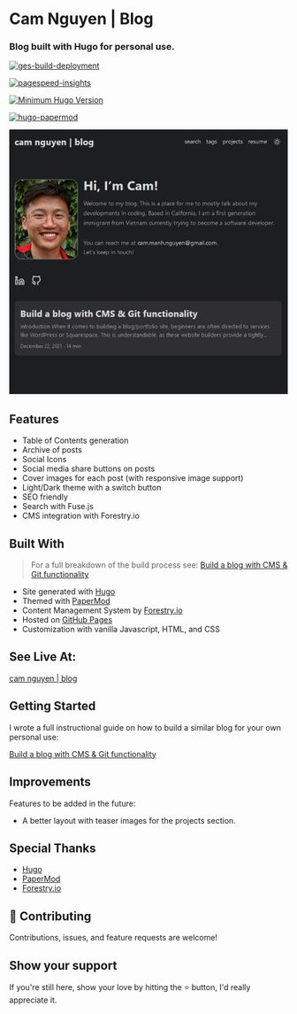 # Cam Nguyen | Blog

### Blog built with Hugo for personal use.

[![ges-build-deployment](https://img.shields.io/badge/GH--Pages%20Build%20Deploy-passing-success)](https://github.com/Cambuchi/blog/actions/workflows/pages/pages-build-deployment)

[![pagespeed-insights](https://img.shields.io/badge/PageSpeed%20Insights-99%2F100-success)](https://pagespeed.web.dev/report?url=https%3A%2F%2Fcambuchi.github.io%2Fblog%2F)

[![Minimum Hugo Version](https://img.shields.io/static/v1?label=min-HUGO-version&message=0.83.0&color=blue&logo=hugo)](https://github.com/gohugoio/hugo/releases/tag/v0.83.0)

[![hugo-papermod](https://img.shields.io/badge/Hugo--Themes-@PaperMod-blue)](https://themes.gohugo.io/themes/hugo-papermod/)

<div align="center"><img src="blog-README-cover.png" alt="image" width="900" /></div>

## Features

- Table of Contents generation
- Archive of posts
- Social Icons
- Social media share buttons on posts
- Cover images for each post (with responsive image support)
- Light/Dark theme with a switch button
- SEO friendly
- Search with Fuse.js
- CMS integration with Forestry.io

## Built With 

> For a full breakdown of the build process see: [Build a blog with CMS & Git functionality](https://cambuchi.github.io/blog/posts/build-a-blog/)

- Site generated with [Hugo](https://gohugo.io/)
- Themed with [PaperMod](https://git.io/hugopapermod)
- Content Management System by [Forestry.io](https://forestry.io/)
- Hosted on [GitHub Pages](https://pages.github.com/)
- Customization with vanilla Javascript, HTML, and CSS

## See Live At:

[cam nguyen | blog](https://cambuchi.github.io/blog/)


## Getting Started

I wrote a full instructional guide on how to build a similar blog for your own personal use:

[Build a blog with CMS & Git functionality](https://cambuchi.github.io/blog/posts/build-a-blog/)

## Improvements

Features to be added in the future:
- A better layout with teaser images for the projects section.

## Special Thanks

- [Hugo](https://gohugo.io/)
- [PaperMod](https://git.io/hugopapermod)
- [Forestry.io](https://forestry.io/)

## 🤝 Contributing

Contributions, issues, and feature requests are welcome!

## Show your support

If you're still  here, show your love by hitting the ⭐️ button, I'd really appreciate it.
